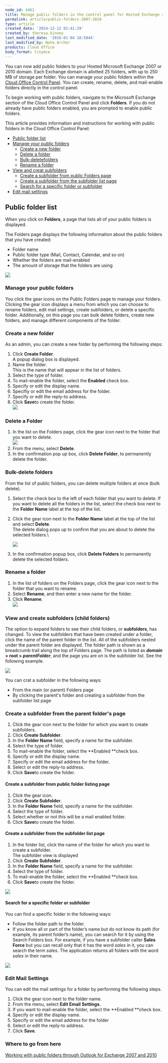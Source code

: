 ```yaml
---
node_id: 4461
title: Manage public folders in the control panel for Hosted Exchange 2007 and 2010
permalink: article/public-folders-2007-2010
type: article
created_date: '2014-12-12 02:41:29'
created_by: theresa.kinney
last_modified_date: '2016-01-04 18:5844'
last_modified_by: Nate.Archer
products: Cloud Office
body_format: tinymce
---
```


You can now add public folders to your Hosted Microsoft Exchange 2007 or
2010 domain. Each Exchange domain is allotted 25 folders, with up to 250
MB of storage per folder. You can manage your public folders within the
[Cloud Office Control
Panel](https://cp.rackspace.com/Login.aspx?ReturnUrl=%2f). You can
create, rename, delete, and mail-enable folders directly in the control
panel.

To begin working with public folders, navigate to the Microsoft Exchange
section of the Cloud Office Control Panel and click **Folders**. If you
do not already have public folders enabled, you are prompted to enable
public folders.

This article provides information and instructions for working with
public folders in the Cloud Office Control Panel:

-   [Public folder list](#Publicfolderlistings)
-   [Manage your public folders](#Managepublicfolders)
    -   [Create a new folder](#createnewfolder)
    -   [Delete a folder](#deleteafolder)
    -   [Bulk-delete](#bulkfolderdelete)[folders](#bulkfolderdelete)
    -   [Rename a folder](#folderrename)
-   [View and creat subfolders](#publicfolderchildsubfolderview)
    -   [Create a subfolder from public Folders
        page](#ceatesubfolderfrompubliclisting)
    -   [Create a subfolder from the subfolder list page
         ](#createsubfolderfromchildsublisting)   
    -   [Search for a specific folder or
        subfolder](#searchforfolderorsub)
-   [Edit mail settings](#editmailsettings)

**Public folder list**
----------------------

When you click on **Folders**, a page that lists all of your public
folders is displayed.

The Folders page displays the following information about the public
folders that you have created:

-   Folder name
-   Public folder type (Mail, Contact, Calendar, and so on)
-   Whether the folders are mail-enabled
-   The amount of storage that the folders are using

![](/knowledge_center/sites/default/files/field/image/Basic_a.png)

### **Manage your public folders**

You click the gear icons on the Public Folders page to manage your
folders. Clicking the gear icon displays a menu from which you can
choose to rename folders, edit mail settings, create subfolders, or
delete a specific folder. Additionally, on this page you can bulk delete
folders, create new folders, and manage different components of the
folder.

### **Create a new folder**

As an admin, you can create a new folder by performing the following
steps:

1.  Click **Create Folder**.\
     A popup dialog box is displayed.
2.  Name the folder.\
     This is the name that will appear in the list of folders.
3.  Select the type of folder.
4.  To mail-enable the folder, select the **Enabled** check box.
5.  Specify or edit the display name.
6.  Specifiy or edit the email address for the folder.
7.  Specify or edit the reply-to address.
8.  Click **Save**to create the folder.\
     ![](/knowledge_center/sites/default/files/field/image/Create_a.png)

### **Delete a Folder**

1.  In the list on the Folders page, click the gear icon next to the
    folder that you want to delete.\
     ![](/knowledge_center/sites/default/files/field/image/delete_a.png)
2.  From the menu, select **Delete**.
3.  In the confirmation pop up box, click **Delete Folder**, to
    permanently delete the folder.

### **Bulk-delete folders**

From the list of public folders, you can delete multiple folders at once
(bulk delete).

1.  Select the check box to the left of each folder that you want to
    delete. If you want to delete all the folders in the list, select
    the check box next to the **Folder Name** label at the top of the
    list.
2.  Click the gear icon next to the **Folder Name** label at the top of
    the list and select **Delete**.\
     The delete dialog pops up to confirm that you are about to delete
    the selected folders.\

    ![](/knowledge_center/sites/default/files/field/image/bulk%20delete2.png)
3.  In the confirmation popup box, click **Delete Folders** to
    permanently delete the selected folders.

### **Rename a folder**

1.  In the list of folders on the Folders page, click the gear icon next
    to the folder that you want to rename.
2.  Select **Rename**, and then enter a new name for the folder.
3.  Click **Rename**.\
     ![](/knowledge_center/sites/default/files/field/image/rename_a.png)

### **View and create subfolders (child folders)**

The option to expand folders to see their child folders, or
**subfolders**, has changed. To view the subfolders that have been
created under a folder, click the name of the parent folder in the list.
All of the subfolders nested under the parent folder are displayed. The
folder path is shown as a breadcrumb trail along the top of Folders
page. The path is listed as ***domain* \> root \> *parentFolder***, and
the page you are on is the subfolder list. See the following example.

![](/knowledge_center/sites/default/files/field/image/child%20subfolder.png)

You can crat a subfolder in the following ways:

-   From the main (or parent) Folders page
-   By clicking the parent's folder and creating a subfolder from the
    subfolder list page

### **Create a subfolder from the parent folder's page**

1.  Click the gear icon next to the folder for which you want to create
    subfolders.
2.  Click **Create Subfolder**.
3.  In the **Folder Name** field, specify a name for the subfolder.
4.  Select the type of folder.
5.  To mail-enable the folder, select the **Enabled **check box.
6.  Specify or edit the display name.
7.  Specify or edit the email address for the folder.
8.  Select or edit the reply-to address.
9.  Click **Save**to create the folder.

#### **Create a subfolder from public folder listing page**

1.  Click the gear icon.
2.  Click **Create Subfolder**.
3.  In the **Folder Name** field, specify a name for the subfolder.
4.  Select the type of folder.
5.  Select whether or not this will be a mail enabled folder.
6.  Click **Save**to create the folder.

#### **Create a subfolder from the subfolder list page**

1.  In the folder list, click the name of the folder for which you want
    to create a subfolder.\
     The subfolder view is displayed
2.  Click **Create Subfolder**.
3.  In the **Folder Name** field, specify a name for the subfolder.
4.  Select the type of folder.
5.  To mail-enable the folder, select the **Enabled **check box.
6.  Click **Save**to create the folder.

![](/knowledge_center/sites/default/files/field/image/subfolders2_a.png)

#### **Search for a specific folder or subfolder**

You can find a specific folder in the following ways:

-   Follow the folder path to the folder.
-   If you know all or part of the folder&rsquo;s name but do not know its
    path (for example, its parent folder&rsquo;s name), you can search for it
    by using the Search Folders box. For example, if you have a
    subfolder caller **Sales Force** but you can recall only that it has
    the word *sales* in it, you can search the term *sales*. The
    application returns all folders with the word *sales* in their name.

![](/knowledge_center/sites/default/files/field/image/search.png)

### **Edit Mail Settings**

You can edit the mail settings for a folder by performing the following
steps.

1.  Click the gear icon next to the folder name.
2.  From the menu, select **Edit Email Settings**.
3.  If you want to mail-enable the folder, select the **Enabled **check
    box.
4.  Specify or edit the display name.
5.  Specify or edit the email address for the folder
6.  Select or edit the reply-to address.
7.  Click **Save**.

### Where to go from here

[Working with public folders through Outlook for Exchange 2007 and
2010](http://rackspace.com/knowledge_center/article/working-with-public-folders-through-outlook-for-exchange-2007-and-2010)

